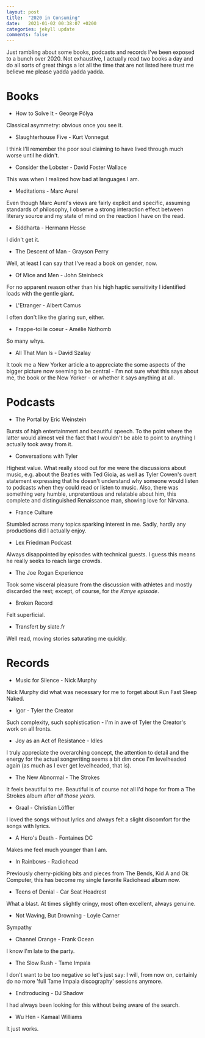 ```yaml
---
layout: post
title:  "2020 in Consuming"
date:   2021-01-02 00:38:07 +0200
categories: jekyll update
comments: false
---
```

Just rambling about some books, podcasts and records I've been exposed to a bunch over 2020. Not exhaustive, I actually read two books a day and do all sorts of great things a lot all the time that are not listed here trust me believe me please yadda yadda yadda.

# Books

* How to Solve It - George Pólya

Classical asymmetry: obvious once you see it.

* Slaughterhouse Five - Kurt Vonnegut

I think I'll remember the poor soul claiming to have lived through much
worse until he didn't.

* Consider the Lobster - David Foster Wallace

This was when I realized how bad at languages I am.

* Meditations - Marc Aurel

Even though Marc Aurel's views are fairly explicit and specific, assuming 
standards of philosophy, I observe a strong interaction effect between literary source and my
state of mind on the reaction I have on the read.

* Siddharta - Hermann Hesse

I didn't get it.

* The Descent of Man - Grayson Perry

Well, at least I can say that I've read a book on gender, now.

* Of Mice and Men - John Steinbeck

For no apparent reason other than his high haptic sensitivity I identified loads with the gentle giant.

* L'Etranger - Albert Camus

I often don't like the glaring sun, either.

* Frappe-toi le coeur - Amélie Nothomb

So many whys.


* All That Man Is - David Szalay 

It took me a New Yorker article a to appreciate the some aspects of the bigger picture now seeming to be central - I'm not sure what this says about me, the book or the New Yorker - or whether it says anything at all.

# Podcasts

* The Portal by Eric Weinstein

Bursts of high entertainment and beautiful speech. To the point where the latter would almost veil the fact that I wouldn't be able to point to anything I actually took away from it.

* Conversations with Tyler

Highest value. What really stood out for me were the discussions about
music, e.g. about the Beatles with Ted Gioia, as well as Tyler Cowen's overt statement
expressing that he doesn't understand why someone would listen to podcasts when they could
read or listen to music. Also, there was something very humble, unpretentious and relatable
about him, this complete and distinguished Renaissance man, showing love for Nirvana.

* France Culture

Stumbled across many topics sparking interest in me. Sadly, hardly any productions
did I actually enjoy.

* Lex Friedman Podcast

Always disappointed by episodes with technical guests. I guess this means
he really seeks to reach large crowds.

* The Joe Rogan Experience

Took some visceral pleasure from the discussion with athletes and mostly discarded the rest; except, of course, for _the Kanye episode_.

* Broken Record

Felt superficial.

* Transfert by slate.fr

Well read, moving stories saturating me quickly.


# Records

* Music for Silence - Nick Murphy

Nick Murphy did what was necessary for me to forget about Run Fast Sleep Naked.

* Igor - Tyler the Creator

Such complexity, such sophistication - I'm in awe of Tyler the Creator's work on all fronts.

* Joy as an Act of Resistance - Idles

I truly appreciate the overarching concept, the attention to detail and the energy for the actual songwriting seems a bit dim once I'm levelheaded again (as much as I ever get levelheaded, that is).

* The New Abnormal - The Strokes

It feels beautiful to me. Beautiful is of course not all I'd hope for from a The Strokes album after _all those years_.

* Graal - Christian Löffler

I loved the songs without lyrics and always felt a slight discomfort for the songs with
lyrics.

* A Hero's Death - Fontaines DC

Makes me feel much younger than I am.


* In Rainbows - Radiohead

Previously cherry-picking bits and pieces from The Bends, Kid A and Ok Computer, this has become my single favorite Radiohead album now.

* Teens of Denial - Car Seat Headrest

What a blast. At times slightly cringy, most often excellent, always genuine.

* Not Waving, But Drowning - Loyle Carner

Sympathy

* Channel Orange - Frank Ocean

I know I'm late to the party.

* The Slow Rush - Tame Impala

I don't want to be too negative so let's just say: I will, from now on, certainly
do no more 'full Tame Impala discography' sessions anymore.

* Endtroducing - DJ Shadow

I had always been looking for this without being aware of the search.

* Wu Hen - Kamaal Williams

It just works.
